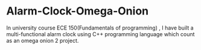 # Alarm-Clock-Omega-Onion
In university course ECE 150(Fundamentals of programming) , I have built a multi-functional alarm clock using C++ programming language which count as an omega onion 2 project.

